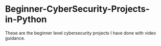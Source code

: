 # Beginner-CyberSecurity-Projects-in-Python
These are the beginner level cybersecurity projects I have done with video guidance.
